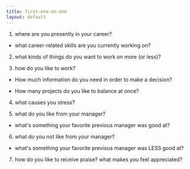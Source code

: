 ```yaml
---
title: first-one-on-one
layout: default
---
```


1. where are you presently in your career? 

* what career-related skills are you currently working on? 

2. what kinds of things do you want to work on more (or less)? 


3. how do you like to work? 
* How much information do you need in order to make a decision? 


* How many projects do you like to balance at once? 


4. what causes you stress? 


5. what do you like from your manager? 


* what's something your favorite previous manager was good at?

6. what do you not like from your manager? 


* what's something your favorite previous manager was LESS good at?

7. how do you like to receive praise? what makes you feel appreciated? 

